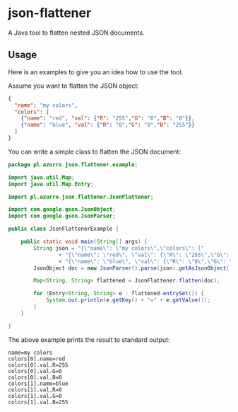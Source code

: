 # json-flattener

A Java tool to flatten nested JSON documents.

## Usage

Here is an examples to give you an idea how to use the tool.

Assume you want to flatten the JSON object:

```json
{
  "name": "my colors",
  "colors": [
    {"name": "red", "val": {"R": "255","G": "0","B": "0"}}, 
    {"name": "blue", "val": {"R": "0","G": "0","B": "255"}}
  ]
}
```

You can write a simple class to flatten the JSON document:

```java
package pl.azurro.json.flattener.example;

import java.util.Map;
import java.util.Map.Entry;

import pl.azurro.json.flattener.JsonFlattener;

import com.google.gson.JsonObject;
import com.google.gson.JsonParser;

public class JsonFlattenerExample {

    public static void main(String[] args) {
        String json = "{\"name\": \"my colors\",\"colors\": ["
                + "{\"name\": \"red\", \"val\": {\"R\": \"255\",\"G\": \"0\",\"B\": \"0\"}}, "
                + "{\"name\": \"blue\", \"val\": {\"R\": \"0\",\"G\": \"0\",\"B\": \"255\"}}]}";
        JsonObject doc = new JsonParser().parse(json).getAsJsonObject();

        Map<String, String> flattened = JsonFlattener.flatten(doc);

        for (Entry<String, String> e : flattened.entrySet()) {
            System.out.println(e.getKey() + "=" + e.getValue());
        }
    }

}
```

The above example prints the result to standard output:

```
name=my colors
colors[0].name=red
colors[0].val.R=255
colors[0].val.G=0
colors[0].val.B=0
colors[1].name=blue
colors[1].val.R=0
colors[1].val.G=0
colors[1].val.B=255
```
